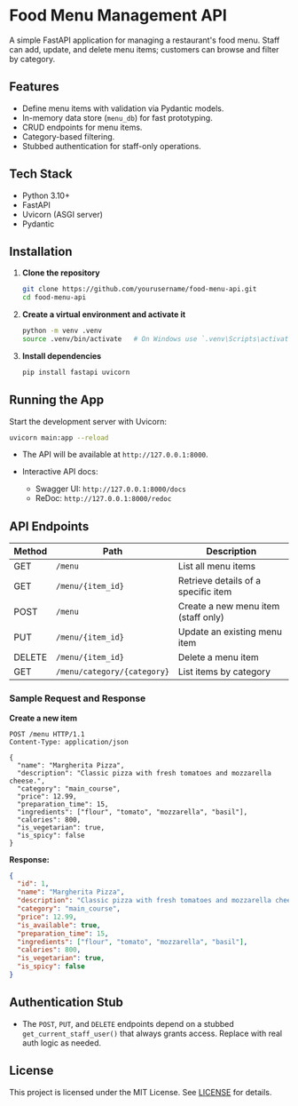# Food Menu Management API

A simple FastAPI application for managing a restaurant's food menu. Staff can add, update, and delete menu items; customers can browse and filter by category.

## Features

* Define menu items with validation via Pydantic models.
* In-memory data store (`menu_db`) for fast prototyping.
* CRUD endpoints for menu items.
* Category-based filtering.
* Stubbed authentication for staff-only operations.

## Tech Stack

* Python 3.10+
* FastAPI
* Uvicorn (ASGI server)
* Pydantic

## Installation

1. **Clone the repository**

   ```bash
   git clone https://github.com/yourusername/food-menu-api.git
   cd food-menu-api
   ```

2. **Create a virtual environment and activate it**

   ```bash
   python -m venv .venv
   source .venv/bin/activate   # On Windows use `.venv\Scripts\activate`
   ```

3. **Install dependencies**

   ```bash
   pip install fastapi uvicorn
   ```

## Running the App

Start the development server with Uvicorn:

```bash
uvicorn main:app --reload
```

* The API will be available at `http://127.0.0.1:8000`.
* Interactive API docs:

  * Swagger UI: `http://127.0.0.1:8000/docs`
  * ReDoc: `http://127.0.0.1:8000/redoc`

## API Endpoints

| Method | Path                        | Description                         |
| ------ | --------------------------- | ----------------------------------- |
| GET    | `/menu`                     | List all menu items                 |
| GET    | `/menu/{item_id}`           | Retrieve details of a specific item |
| POST   | `/menu`                     | Create a new menu item (staff only) |
| PUT    | `/menu/{item_id}`           | Update an existing menu item        |
| DELETE | `/menu/{item_id}`           | Delete a menu item                  |
| GET    | `/menu/category/{category}` | List items by category              |

### Sample Request and Response

**Create a new item**

```http
POST /menu HTTP/1.1
Content-Type: application/json

{
  "name": "Margherita Pizza",
  "description": "Classic pizza with fresh tomatoes and mozzarella cheese.",
  "category": "main_course",
  "price": 12.99,
  "preparation_time": 15,
  "ingredients": ["flour", "tomato", "mozzarella", "basil"],
  "calories": 800,
  "is_vegetarian": true,
  "is_spicy": false
}
```

**Response:**

```json
{
  "id": 1,
  "name": "Margherita Pizza",
  "description": "Classic pizza with fresh tomatoes and mozzarella cheese.",
  "category": "main_course",
  "price": 12.99,
  "is_available": true,
  "preparation_time": 15,
  "ingredients": ["flour", "tomato", "mozzarella", "basil"],
  "calories": 800,
  "is_vegetarian": true,
  "is_spicy": false
}
```

## Authentication Stub

* The `POST`, `PUT`, and `DELETE` endpoints depend on a stubbed `get_current_staff_user()` that always grants access. Replace with real auth logic as needed.

## License

This project is licensed under the MIT License. See [LICENSE](LICENSE) for details.
